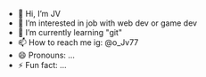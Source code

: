 - 👋 Hi, I’m JV
- 👀 I’m interested in job with web dev or game dev
- 🌱 I’m currently learning "git"
- 📫 How to reach me ig: @o_Jv77
- 😄 Pronouns: ...
- ⚡ Fun fact: ...

<!---
o-JV/o-JV is a ✨ special ✨ repository because its `README.md` (this file) appears on your GitHub profile.
You can click the Preview link to take a look at your changes.
--->
